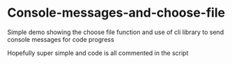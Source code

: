 # Console-messages-and-choose-file
Simple demo showing the choose file function and use of cli library to send console messages for code progress

Hopefully super simple and code is all commented in the script

